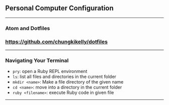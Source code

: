## Personal Computer Configuration

---

### Atom and Dotfiles

### https://github.com/chungkikelly/dotfiles

---

### Navigating Your Terminal

+ `pry`: open a Ruby REPL environment
+ `ls`: list all files and directories in the current folder
+ `mkdir <name>`: Make a file directory of the given name
+ `cd <name>`: move into a directory in the current folder
+ `ruby <filename>`: execute Ruby code in given file

---
